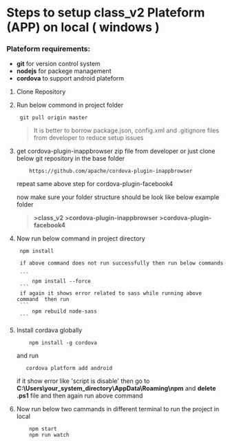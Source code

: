 
# Steps to setup class_v2 Plateform (APP) on local ( windows )

### Plateform requirements:

- **git** for version control system
- **nodejs** for packege management
- **cordova** to support android plateform


1. Clone Repository

2. Run below commond in project folder

    ```
     git pull origin master
    ```
    > It is better to borrow package.json, config.xml and .gitignore files from developer to reduce setup issues

3. get cordova-plugin-inappbrowser zip file from developer or just clone below git repository in the base folder

    ```
        https://github.com/apache/cordova-plugin-inappbrowser
    ```

    repeat same above step for cordova-plugin-facebook4

    now make sure your folder structure should be look like below example folder 

    >   **>class_v2**
	>	**>cordova-plugin-inappbrowser**
	>	**>cordova-plugin-facebook4**

3. Now run below command in project directory

    ```
     npm install
    ```
        if above command does not run successfully then run below commands

        ```
            npm install --force
        ```
        if again it shows error related to sass while running above command  then run
        ```
            npm rebuild node-sass
        ```

4. Install cordava globally 

    ```
        npm install -g cordova
    ```
    and run 

    ```
       cordova platform add android 
    ```

    if it show error like 'script is disable' then go to **C:\Users\your_system_directory\AppData\Roaming\npm** and **delete .ps1** file and then again run above command

5. Now run below two cammands in different terminal to run the project in local

    ```
        npm start
        npm run watch

    ```
